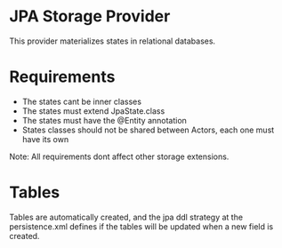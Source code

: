 JPA Storage Provider
============

This provider materializes states in relational databases.

Requirements
=======

- The states cant be inner classes
- The states must extend JpaState.class
- The states must have the @Entity annotation
- States classes should not be shared between Actors, each one must have its own

Note: All requirements dont affect other storage extensions.

Tables
=======

Tables are automatically created, and the jpa ddl strategy at the persistence.xml defines if the tables will be updated when a new field is created.